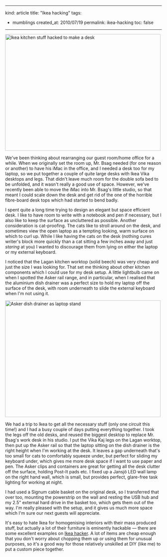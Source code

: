 -----
kind: article
title: "Ikea hacking"
tags:
- mumblings
created_at: 2010/07/19
permalink: ikea-hacking
toc: false
-----

<p class="img-shadow"><a href="http://www.flickr.com/photos/51035737494@N01/4809685166" title="View 'Ikea kitchen stuff hacked to make a desk' on Flickr.com"><img border="0"width="500"alt="Ikea kitchen stuff hacked to make a desk"src="http://farm5.static.flickr.com/4119/4809685166_79cf56bacf.jpg"height="375"/></a></p>

<p>We've been thinking about rearranging our guest room/home office for a while. When we originally set the room up, Mr. Bsag needed (for one reason or another) to have his iMac in the office, and I needed a desk too for my laptop, so we put together a couple of quite large desks with Ikea Vika desktops and legs. That didn't leave much room for the double sofa bed to be unfolded, and it wasn't really a good use of space. However, we've recently been able to move the iMac into Mr. Bsag's little studio, so that meant I could scale down the desk and get rid of the one of the horrible fibre-board desk tops which had started to bend badly.</p>

<p>I spent quite a long time trying to design an elegant but space efficient desk. I like to have room to write with a notebook and pen if necessary, but I also like to keep the surface as uncluttered as possible. Another consideration is cat-proofing. The cats like to stroll around on the desk, and sometimes view the open laptop as a tempting looking, warm surface on which to curl up. While I like having the cats on the desk (nothing cures writer's block more quickly than a cat sitting a few inches away and just <em>staring</em> at you) I wanted to discourage them from lying on either the laptop or my external keyboard.</p>

<p>I noticed that the Lagan kitchen worktop (solid beech) was very cheap and just the size I was looking for. That set me thinking about other kitchen components which I could use for my desk setup. A little lightbulb came on when I spotted the Asker rail range, and in particular, when I realised that the aluminium dish drainer was a perfect size to hold my laptop off the surface of the desk, with room underneath to slide the external keyboard when I'm not using it.</p>

<p class="img-shadow"><a href="http://www.flickr.com/photos/51035737494@N01/4809683872" title="View 'Asker dish drainer as laptop stand' on Flickr.com"><img border="0"width="500"alt="Asker dish drainer as laptop stand"src="http://farm5.static.flickr.com/4097/4809683872_5449038c72.jpg"height="375"/></a></p>

<p>We had a trip to Ikea to get all the necessary stuff (only one circuit this time!) and I had a busy couple of days putting everything together. I took the legs off the old desks, and reused the biggest desktop to replace Mr. Bsag's work desk in his studio. I put the Vika Kaj legs on the Lagan worktop, then put up the Asker rail so that the laptop sitting on the dish drainer is the right height when I'm working at the desk. It leaves a gap underneath that's too small for cats to comfortably squeeze under, but perfect for sliding my keyboard under, which gives me more desk space if I want to use paper and pen. The Asker clips and containers are great for getting all the desk clutter off the surface, holding Post-It pads etc. I fixed up a Jansj&#246; LED wall lamp on the right hand wall, which is small, but provides perfect, glare-free task lighting for working at night.</p>

<p>I had used a Signum cable basket on the original desk, so I transferred that over too, mounting the powerstrip on the wall and resting the USB hub and my 2.5" external hard drive in the basket too, which gets them out of the way. I'm really pleased with the setup, and it gives us much more space which I'm sure our next guests will appreciate.</p>

<p>It's easy to hate Ikea for homogenising interiors with their mass produced stuff, but actually a lot of their furniture is eminently hackable &mdash; there are some excellent examples on <a href="http://www.ikeahacker.blogspot.com/">Ikea hacker</a>. A lot of items are cheap enough that you don't worry about chopping them up or using them for unusual purposes, so it's a good way for those relatively unskilled at DIY (like me) to put a custom piece together. </p>


